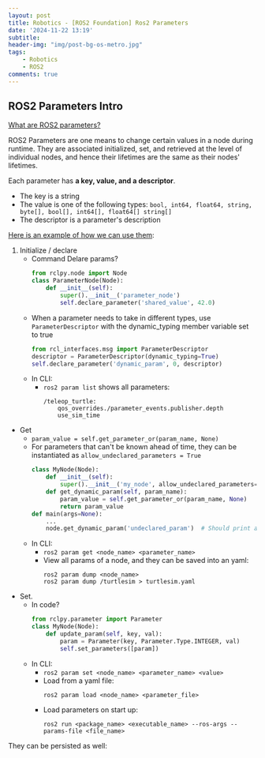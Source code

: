 ```yaml
---
layout: post
title: Robotics - [ROS2 Foundation] Ros2 Parameters
date: '2024-11-22 13:19'
subtitle: 
header-img: "img/post-bg-os-metro.jpg"
tags:
    - Robotics
    - ROS2
comments: true
---
```


## ROS2 Parameters Intro

[What are ROS2 parameters?](https://docs.ros.org/en/humble/Concepts/Basic/About-Parameters.html)

ROS2 Parameters are one means to change certain values in a node during runtime. They are associated initialized, set, and retrieved at the level of individual nodes, and hence their lifetimes are the same as their nodes' lifetimes.

Each parameter has **a key, value, and a descriptor**. 

- The key is a string
- The value is one of the following types: `bool, int64, float64, string, byte[], bool[], int64[], float64[] string[]`
- The descriptor is a parameter's description

[Here is an example of how we can use them](https://docs.ros.org/en/humble/Tutorials/Beginner-CLI-Tools/Understanding-ROS2-Parameters/Understanding-ROS2-Parameters.html):

1. Initialize / declare
    - Command Delare params? 
        ```python
        from rclpy.node import Node
        class ParameterNode(Node):
            def __init__(self):
                super().__init__('parameter_node')
                self.declare_parameter('shared_value', 42.0)
        ```
    - When a parameter needs to take in different types, use `ParameterDescriptor` with the dynamic_typing member variable set to true
        ```python
        from rcl_interfaces.msg import ParameterDescriptor
        descriptor = ParameterDescriptor(dynamic_typing=True)
        self.declare_parameter('dynamic_param', 0, descriptor)
        ```
    - In CLI:
        - `ros2 param list` shows all parameters:
            ```
            /teleop_turtle:
                qos_overrides./parameter_events.publisher.depth
                use_sim_time
            ```
- Get
    - `param_value = self.get_parameter_or(param_name, None)`
    - For parameters that can't be known ahead of time, they can be instantiated as  `allow_undeclared_parameters = True`
        ```python
        class MyNode(Node):
            def __init__(self):
                super().__init__('my_node', allow_undeclared_parameters=True) 
            def get_dynamic_param(self, param_name):
                param_value = self.get_parameter_or(param_name, None)
                return param_value
        def main(args=None):
            ...
            node.get_dynamic_param('undeclared_param')  # Should print a warning and return None
        ```
    - In CLI:
        - `ros2 param get <node_name> <parameter_name>`
        - View all params of a node, and they can be saved into an yaml:
            ```
            ros2 param dump <node_name>
            ros2 param dump /turtlesim > turtlesim.yaml
            ```
- Set.
    - In code?
        ```python
        from rclpy.parameter import Parameter
        class MyNode(Node):
            def update_param(self, key, val):
                param = Parameter(key, Parameter.Type.INTEGER, val)
                self.set_parameters([param])
        ```
    - In CLI: 
        - `ros2 param set <node_name> <parameter_name> <value>`
        - Load from a yaml file:
            ```
            ros2 param load <node_name> <parameter_file>
            ```
        - Load parameters on start up:
            ```
            ros2 run <package_name> <executable_name> --ros-args --params-file <file_name>
            ```

They can be persisted as well: 